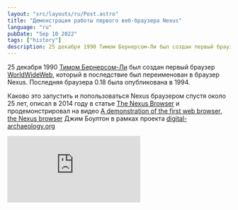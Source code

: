 ```yaml
---
layout: "src/layouts/ru/Post.astro"
title: "Демонстрация работы первого веб-браузера Nexus"
language: "ru"
pubDate: "Sep 10 2022"
tags: ["history"]
description: 25 декабря 1990 Тимом Бернерсом-Ли был создан первый браузер WorldWideWeb, который в последствие был переименован в браузер Nexus. Последняя браузера 0.18 была опубликована в 1994.
---
```

  
25 декабря 1990 [Тимом Бернерсом-Ли](https://ru.wikipedia.org/wiki/%D0%91%D0%B5%D1%80%D0%BD%D0%B5%D1%80%D1%81-%D0%9B%D0%B8,_%D0%A2%D0%B8%D0%BC) был создан первый браузер [WorldWideWeb](https://en.wikipedia.org/wiki/WorldWideWeb), который в последствие был переименован в браузер Nexus. Последняя браузера 0.18 была опубликована в 1994.  
  
Каково это запустить и попользоваться Nexus браузером спустя около 25 лет, описал в 2014 году в статье [The Nexus Browser](https://digital-archaeology.org/the-nexus-browser/) и продемонстрировал на видео [A demonstration of the first web browser, the Nexus browser](https://www.youtube.com/watch?v=3c3Rt6QbHDw) Джим Боултон в рамках проекта [digital-archaeology.org](https://digital-archaeology.org/)  

<iframe src="https://www.youtube.com/embed/3c3Rt6QbHDw" title="YouTube video player" frameborder="0" allowfullscreen></iframe>
